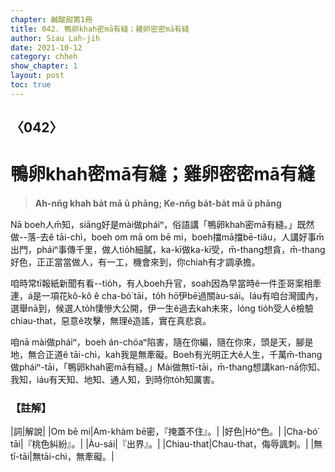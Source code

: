 ```yaml
---
chapter: 鹹酸甜第1冊
title: 042. 鴨卵khah密mā有縫；雞卵密密mā有縫
author: Siau Lah-jih
date: 2021-10-12
category: chheh
show_chapter: 1
layout: post
toc: true
---
```

  
## 〈042〉
# 鴨卵khah密mā有縫；雞卵密密mā有縫
>**Ah-nn̄g khah ba̍t mā ū phāng; Ke-nn̄g ba̍t-ba̍t mā ū phāng**
 
Nā boeh人m̄知，siāng好是mài做pháiⁿ，俗語講「鴨卵khah密mā有縫。」既然做--落-去ê tāi-chì，boeh om mā om bē mi，boeh擋mā擋bē-tiâu，人講好事m̄出門，pháiⁿ事傳千里，做人tio̍h細膩，ka-kī做ka-kī受，m̄-thang想貪，m̄-thang好色，正正當當做人，有一工，機會來到，你chiah有才調承擔。

咱時常tī報紙新聞有看--tio̍h，有人boeh升官，soah因為早當時ê一件歪哥案相牽連，á是一項花kô-kô ê cha-bó͘ tāi，to̍h hō͘伊bē過關àu-sái。Iáu有咱台灣國內，選舉nā到，候選人to̍h悽慘大公開，伊一生ê過去kah未來，lóng tio̍h受人ê檢驗chiau-that，惡意ê攻擊，無理ê造謠，實在真悲哀。

咱nā mài做pháiⁿ，boeh án-chóaⁿ陷害，隨在你編，隨在你來，頭是天，腳是地，無合正道ê tāi-chì，kah我是無牽礙。Boeh有光明正大ê人生，千萬m̄-thang做pháiⁿ-tāi，「鴨卵khah密mā有縫。」Mài做無tī-tāi，m̄-thang想講kan-nā你知、我知，iáu有天知、地知、通人知，到時你to̍h知厲害。

### 【註解】
|詞|解說|
|Om bē mi|Am-khàm bē密，『掩蓋不住』。|
|好色|Hòⁿ色。|
|Cha-bó͘ tāi|『桃色糾紛』。|
|Àu-sái|『出界』。|
|Chiau-that|Chau-that，侮辱諷刺。|
|無tī-tāi|無tāi-chì，無牽礙。|